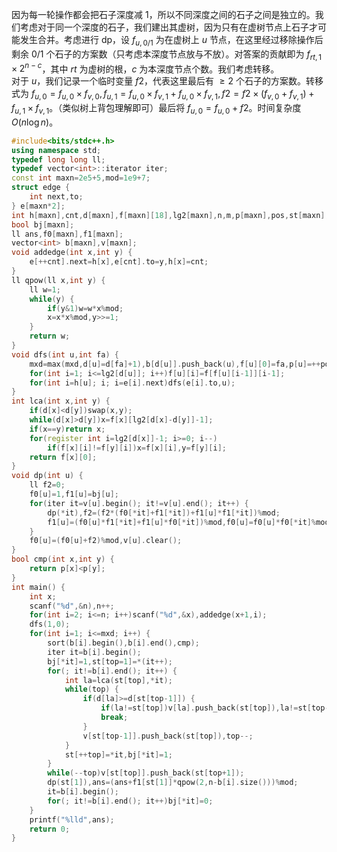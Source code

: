 因为每一轮操作都会把石子深度减 $1$，所以不同深度之间的石子之间是独立的。我们考虑对于同一个深度的石子，我们建出其虚树，因为只有在虚树节点上石子才可能发生合并。考虑进行 dp，设 $f_{u,0/1}$ 为在虚树上 $u$ 节点，在这里经过移除操作后剩余 $0/1$ 个石子的方案数（只考虑本深度节点放与不放）。对答案的贡献即为 $f_{rt,1}\times2^{n-c}$，其中 $rt$ 为虚树的根，$c$ 为本深度节点个数。我们考虑转移。  
对于 $u$，我们记录一个临时变量 $f2$，代表这里最后有 $\ge 2$ 个石子的方案数。转移式为 $f_{u,0}=f_{u,0}\times f_{v,0},f_{u,1}=f_{u,0}\times f_{v,1}+f_{u,0}\times f_{v,1},f2=f2\times(f_{v,0}+f_{v,1})+f_{u,1}\times f_{v,1}$。（类似树上背包理解即可）最后将 $f_{u,0}=f_{u,0}+f2$。时间复杂度 $O(n\log n)$。  
```cpp
#include<bits/stdc++.h>
using namespace std;
typedef long long ll;
typedef vector<int>::iterator iter;
const int maxn=2e5+5,mod=1e9+7;
struct edge {
	int next,to;
} e[maxn*2];
int h[maxn],cnt,d[maxn],f[maxn][18],lg2[maxn],n,m,p[maxn],pos,st[maxn],top,mxd;
bool bj[maxn];
ll ans,f0[maxn],f1[maxn];
vector<int> b[maxn],v[maxn];
void addedge(int x,int y) {
	e[++cnt].next=h[x],e[cnt].to=y,h[x]=cnt;
}
ll qpow(ll x,int y) {
	ll w=1;
	while(y) {
		if(y&1)w=w*x%mod;
		x=x*x%mod,y>>=1;
	}
	return w;
}
void dfs(int u,int fa) {
	mxd=max(mxd,d[u]=d[fa]+1),b[d[u]].push_back(u),f[u][0]=fa,p[u]=++pos;
	for(int i=1; i<=lg2[d[u]]; i++)f[u][i]=f[f[u][i-1]][i-1];
	for(int i=h[u]; i; i=e[i].next)dfs(e[i].to,u);
}
int lca(int x,int y) {
	if(d[x]<d[y])swap(x,y);
	while(d[x]>d[y])x=f[x][lg2[d[x]-d[y]]-1];
	if(x==y)return x;
	for(register int i=lg2[d[x]]-1; i>=0; i--)
		if(f[x][i]!=f[y][i])x=f[x][i],y=f[y][i];
	return f[x][0];
}
void dp(int u) {
	ll f2=0;
	f0[u]=1,f1[u]=bj[u];
	for(iter it=v[u].begin(); it!=v[u].end(); it++) {
		dp(*it),f2=(f2*(f0[*it]+f1[*it])+f1[u]*f1[*it])%mod;
		f1[u]=(f0[u]*f1[*it]+f1[u]*f0[*it])%mod,f0[u]=f0[u]*f0[*it]%mod;
	}
	f0[u]=(f0[u]+f2)%mod,v[u].clear();
}
bool cmp(int x,int y) {
	return p[x]<p[y];
}
int main() {
	int x;
	scanf("%d",&n),n++;
	for(int i=2; i<=n; i++)scanf("%d",&x),addedge(x+1,i);
	dfs(1,0);
	for(int i=1; i<=mxd; i++) {
		sort(b[i].begin(),b[i].end(),cmp);
		iter it=b[i].begin();
		bj[*it]=1,st[top=1]=*(it++);
		for(; it!=b[i].end(); it++) {
			int la=lca(st[top],*it);
			while(top) {
				if(d[la]>=d[st[top-1]]) {
					if(la!=st[top])v[la].push_back(st[top]),la!=st[top-1]?st[top]=la:top--;
					break;
				}
				v[st[top-1]].push_back(st[top]),top--;
			}
			st[++top]=*it,bj[*it]=1;
		}
		while(--top)v[st[top]].push_back(st[top+1]);
		dp(st[1]),ans=(ans+f1[st[1]]*qpow(2,n-b[i].size()))%mod;
		it=b[i].begin();
		for(; it!=b[i].end(); it++)bj[*it]=0;
	}
	printf("%lld",ans);
	return 0;
}
```